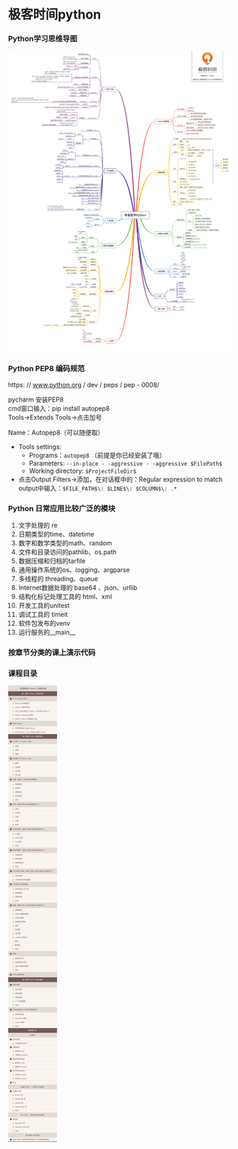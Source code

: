 # 极客时间python 

### Python学习思维导图
![思维导图](asserts/python_knowledge_map.jpg)

### Python PEP8 编码规范
https: // www.python.org / dev / peps / pep - 0008/  


pycharm 安装PEP8  
cmd窗口输入：pip install autopep8  
Tools→Extends Tools→点击加号  

Name：Autopep8（可以随便取）  
- Tools settings:
    - Programs：`autopep8` （前提是你已经安装了哦）  
    - Parameters: `--in-place - -aggressive - -aggressive $FilePath$`  
    - Working directory: `$ProjectFileDir$`  
- 点击Output Filters→添加，在对话框中的：Regular expression to match output中输入：`$FILE_PATH$\: $LINE$\: $COLUMN$\: .*`  

### Python 日常应用比较广泛的模块
1. 文字处理的 re
2. 日期类型的time、datetime
3. 数字和数学类型的math、random
4. 文件和目录访问的pathlib、os.path
5. 数据压缩和归档的tarfile
6. 通用操作系统的os、logging、argparse
7. 多线程的 threading、queue
8. Internet数据处理的 base64 、json、urllib
9. 结构化标记处理工具的 html、xml
10. 开发工具的unitest
11. 调试工具的 timeit
12. 软件包发布的venv
13. 运行服务的__main__



### 按章节分类的课上演示代码 

### 课程目录
![contents](asserts/lingjichuxuePython.jpeg)

